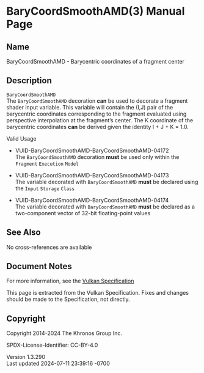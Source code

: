 # BaryCoordSmoothAMD(3) Manual Page

## Name

BaryCoordSmoothAMD - Barycentric coordinates of a fragment center



## <a href="#_description" class="anchor"></a>Description

`BaryCoordSmoothAMD`  
The `BaryCoordSmoothAMD` decoration **can** be used to decorate a
fragment shader input variable. This variable will contain the (I,J)
pair of the barycentric coordinates corresponding to the fragment
evaluated using perspective interpolation at the fragment’s center. The
K coordinate of the barycentric coordinates **can** be derived given the
identity I + J + K = 1.0.

Valid Usage

- <a href="#VUID-BaryCoordSmoothAMD-BaryCoordSmoothAMD-04172"
  id="VUID-BaryCoordSmoothAMD-BaryCoordSmoothAMD-04172"></a>
  VUID-BaryCoordSmoothAMD-BaryCoordSmoothAMD-04172  
  The `BaryCoordSmoothAMD` decoration **must** be used only within the
  `Fragment` `Execution` `Model`

- <a href="#VUID-BaryCoordSmoothAMD-BaryCoordSmoothAMD-04173"
  id="VUID-BaryCoordSmoothAMD-BaryCoordSmoothAMD-04173"></a>
  VUID-BaryCoordSmoothAMD-BaryCoordSmoothAMD-04173  
  The variable decorated with `BaryCoordSmoothAMD` **must** be declared
  using the `Input` `Storage` `Class`

- <a href="#VUID-BaryCoordSmoothAMD-BaryCoordSmoothAMD-04174"
  id="VUID-BaryCoordSmoothAMD-BaryCoordSmoothAMD-04174"></a>
  VUID-BaryCoordSmoothAMD-BaryCoordSmoothAMD-04174  
  The variable decorated with `BaryCoordSmoothAMD` **must** be declared
  as a two-component vector of 32-bit floating-point values

## <a href="#_see_also" class="anchor"></a>See Also

No cross-references are available

## <a href="#_document_notes" class="anchor"></a>Document Notes

For more information, see the <a
href="https://registry.khronos.org/vulkan/specs/1.3-extensions/html/vkspec.html#BaryCoordSmoothAMD"
target="_blank" rel="noopener">Vulkan Specification</a>

This page is extracted from the Vulkan Specification. Fixes and changes
should be made to the Specification, not directly.

## <a href="#_copyright" class="anchor"></a>Copyright

Copyright 2014-2024 The Khronos Group Inc.

SPDX-License-Identifier: CC-BY-4.0

Version 1.3.290  
Last updated 2024-07-11 23:39:16 -0700
